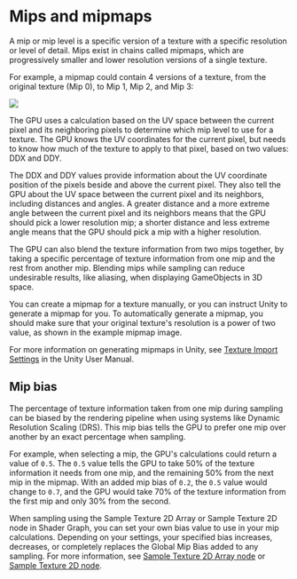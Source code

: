 # Mips and mipmaps

A mip or mip level is a specific version of a texture with a specific resolution or level of detail. Mips exist in chains called mipmaps, which are progressively smaller and lower resolution versions of a single texture.

For example, a mipmap could contain 4 versions of a texture, from the original texture (Mip 0), to Mip 1, Mip 2, and Mip 3:

![](images/sg-mipmaps-example.png)

The GPU uses a calculation based on the UV space between the current pixel and its neighboring pixels to determine which mip level to use for a texture. The GPU knows the UV coordinates for the current pixel, but needs to know how much of the texture to apply to that pixel, based on two values: DDX and DDY.

The DDX and DDY values provide information about the UV coordinate position of the pixels beside and above the current pixel. They also tell the GPU about the UV space between the current pixel and its neighbors, including distances and angles. A greater distance and a more extreme angle between the current pixel and its neighbors means that the GPU should pick a lower resolution mip; a shorter distance and less extreme angle means that the GPU should pick a mip with a higher resolution.

The GPU can also blend the texture information from two mips together, by taking a specific percentage of texture information from one mip and the rest from another mip. Blending mips while sampling can reduce undesirable results, like aliasing, when displaying GameObjects in 3D space.

You can create a mipmap for a texture manually, or you can instruct Unity to generate a mipmap for you. To automatically generate a mipmap, you should make sure that your original texture's resolution is a power of two value, as shown in the example mipmap image.

For more information on generating mipmaps in Unity, see [Texture Import Settings](https://docs.unity3d.com/Manual/class-TextureImporter.html#advanced) in the Unity User Manual.

## Mip bias

The percentage of texture information taken from one mip during sampling can be biased by the rendering pipeline when using systems like Dynamic Resolution Scaling (DRS). This mip bias tells the GPU to prefer one mip over another by an exact percentage when sampling.

For example, when selecting a mip, the GPU's calculations could return a value of `0.5`. The `0.5` value tells the GPU to take 50% of the texture information it needs from one mip, and the remaining 50% from the next mip in the mipmap. With an added mip bias of `0.2`, the `0.5` value would change to `0.7`, and the GPU would take 70% of the texture information from the first mip and only 30% from the second.

When sampling using the Sample Texture 2D Array or Sample Texture 2D node in Shader Graph, you can set your own bias value to use in your mip calculations. Depending on your settings, your specified bias increases, decreases, or completely replaces the Global Mip Bias added to any sampling. For more information, see [Sample Texture 2D Array node](Sample-Texture-2D-Array-Node.md) or [Sample Texture 2D node](Sample-Texture-2D-Node.md).
